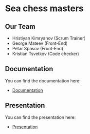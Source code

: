 # Sea chess masters
## Our Team
 
- Hristiyan Kimryanov​ (Scrum Trainer)
- George Mateev (Front-End)
- Petar Spasov (Front-End)
- Kristian Tsvetkov (Code checker)
 
## Documentation
 
You can find the documentation here:
* [Documentation](https://codingburgas-my.sharepoint.com/personal/ggmateev19_codingburgas_bg/_layouts/15/doc.aspx?sourcedoc=%7B0dc8d5de-bc1f-4cd8-a399-5dfe7059e2cf%7D&action=edit)
 
## Presentation
 
You can find the presentation here:
* [Presentation](https://codingburgas-my.sharepoint.com/:p:/g/personal/emmateva18_codingburgas_bg/Eab4WI9gUotOiG1B3qpSMy0BrV68mlWtzzLL6cOgS-bXOA?e=unyxOT)
